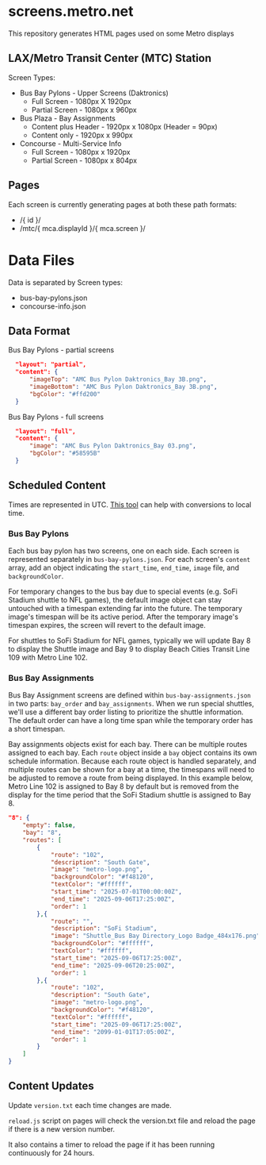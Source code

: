 # screens.metro.net
This repository generates HTML pages used on some Metro displays

## LAX/Metro Transit Center (MTC) Station

Screen Types:

* Bus Bay Pylons - Upper Screens (Daktronics)
  * Full Screen - 1080px X 1920px
  * Partial Screen - 1080px x 960px
* Bus Plaza - Bay Assignments
  * Content plus Header - 1920px x 1080px (Header = 90px)
  * Content only - 1920px x 990px
* Concourse - Multi-Service Info
  * Full Screen - 1080px x 1920px  
  * Partial Screen - 1080px x 804px

## Pages

Each screen is currently generating pages at both these path formats:

* /{ id }/
* /mtc/{ mca.displayId }/{ mca.screen }/

# Data Files

Data is separated by Screen types:

* bus-bay-pylons.json
* concourse-info.json

## Data Format

Bus Bay Pylons - partial screens

``` json
  "layout": "partial",
  "content": {
      "imageTop": "AMC Bus Pylon Daktronics_Bay 3B.png",
      "imageBottom": "AMC Bus Pylon Daktronics_Bay 3B.png",
      "bgColor": "#ffd200"
  }
```

Bus Bay Pylons - full screens
``` json
  "layout": "full",
  "content": {
      "image": "AMC Bus Pylon Daktronics_Bay 03.png",
      "bgColor": "#58595B"
  }
```

## Scheduled Content

Times are represented in UTC.  [This tool](https://dateful.com/convert/utc) can help with conversions to local time.

### Bus Bay Pylons

Each bus bay pylon has two screens, one on each side.  Each screen is represented separately in `bus-bay-pylons.json`. For each screen's `content` array, add an object indicating the `start_time`, `end_time`, `image` file, and `backgroundColor`.

For temporary changes to the bus bay due to special events (e.g. SoFi Stadium shuttle to NFL games), the default image object can stay untouched with a timespan extending far into the future.  The temporary image's timespan will be its active period.  After the temporary image's timespan expires, the screen will revert to the default image.

For shuttles to SoFi Stadium for NFL games, typically we will update Bay 8 to display the Shuttle image and Bay 9 to display Beach Cities Transit Line 109 with Metro Line 102.

### Bus Bay Assignments

Bus Bay Assignment screens are defined within `bus-bay-assignments.json` in two parts: `bay_order` and `bay_assignments`.  When we run special shuttles, we'll use a different bay order listing to prioritize the shuttle information.  The default order can have a long time span while the temporary order has a short timespan.

Bay assignments objects exist for each bay.  There can be multiple routes assigned to each bay.  Each `route` object inside a `bay` object contains its own schedule information.  Because each route object is handled separately, and multiple routes can be shown for a bay at a time, the timespans will need to be adjusted to remove a route from being displayed.  In this example below, Metro Line 102 is assigned to Bay 8 by default but is removed from the display for the time period that the SoFi Stadium shuttle is assigned to Bay 8.

``` json
"8": {
    "empty": false,
    "bay": "8",
    "routes": [
        {
            "route": "102",
            "description": "South Gate",
            "image": "metro-logo.png",
            "backgroundColor": "#f48120",
            "textColor": "#ffffff",
            "start_time": "2025-07-01T00:00:00Z",
            "end_time": "2025-09-06T17:25:00Z",
            "order": 1
        },{
            "route": "",
            "description": "SoFi Stadium",
            "image": "Shuttle_Bus Bay Directory_Logo Badge_484x176.png",
            "backgroundColor": "#ffffff",
            "textColor": "#ffffff",
            "start_time": "2025-09-06T17:25:00Z",
            "end_time": "2025-09-06T20:25:00Z",
            "order": 1
        },{
            "route": "102",
            "description": "South Gate",
            "image": "metro-logo.png",
            "backgroundColor": "#f48120",
            "textColor": "#ffffff",
            "start_time": "2025-09-06T17:25:00Z",
            "end_time": "2099-01-01T17:05:00Z",
            "order": 1
        }
    ]
}
```

## Content Updates

Update `version.txt` each time changes are made.

`reload.js` script on pages will check the version.txt file and reload the page if there is a new version number.

It also contains a timer to reload the page if it has been running continuously for 24 hours.